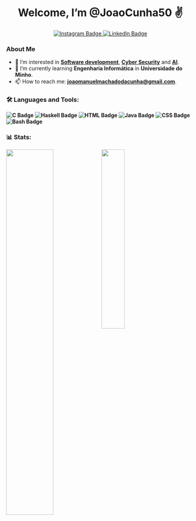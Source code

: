<div id="header" align="center">
  <h1> Welcome, I’m @JoaoCunha50 ✌️</h1>
  <div id="badges" align = "center">
  <a href="https://www.instagram.com/joaocunha750/">
  <img src="https://img.shields.io/badge/Instagram-purple?style=for-the-badge&logo=instagram&logoColor=white" alt="Instagram Badge"/>
  <a href="https://www.linkedin.com/in/joaocunha50/">
  <img src="https://img.shields.io/badge/LinkedIn-blue?style=for-the-badge&logo=linkedin&logoColor=white" alt="LinkedIn Badge"/>
  </a>
  </div>
  <img src="https://komarev.com/ghpvc/?username=JoaoCunha50&style=flat-square&color=blue" alt=""/>
</div>


### About Me

- 👀 I’m interested in **[Software development](https://github.com/topics/software-development)**, **[Cyber Security](https://github.com/topics/cyber-security)** and **[AI](https://github.com/topics/artificial-intelligence)**.
- 🌱 I’m currently learning **Engenharia Informática** in **Universidade do Minho**.
- 📫 How to reach me: **[joaomanuelmachadodacunha@gmail.com](mailto:joaomanuelmachadodacunha@gmail.com)**.

### 🛠️ Languages and Tools:
**![C Badge](https://img.shields.io/badge/C-blue?style=for-the-badge&logo=C&logoColor=white)**
**![Haskell Badge](https://img.shields.io/badge/Haskell-purple?style=for-the-badge&logo=haskell&logoColor=white)**
**![HTML Badge](https://img.shields.io/badge/HTML-red?style=for-the-badge&logo=html5&logoColor=white)**
**![Java Badge](https://img.shields.io/badge/Java-orange?style=for-the-badge&logo=java&logoColor=white)**
**![CSS Badge](https://img.shields.io/badge/CSS-blue?style=for-the-badge&logo=css3&logoColor=white)**
**![Bash Badge](https://img.shields.io/badge/Bash-green?style=for-the-badge&logo=gnu-bash&logoColor=BLACK)**


### 📊 Stats:
<img align="left" src="https://github-readme-stats.vercel.app/api?username=JoaoCunha50&show_icons=true&theme=radical&bg_color=00000000" width="50%"/>
<img align="left" src="https://github-readme-stats.vercel.app/api/top-langs/?username=JoaoCunha50&show_icons=true&theme=radical&bg_color=00000000" width="35%"/>

 


